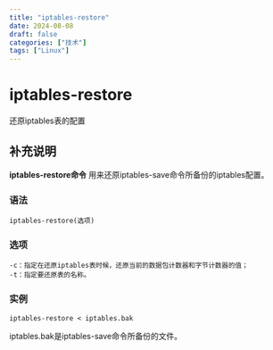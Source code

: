 ```yaml
---
title: "iptables-restore"
date: 2024-08-08
draft: false
categories: ["技术"]
tags: ["Linux"]
---
```

iptables-restore
===

还原iptables表的配置

## 补充说明

**iptables-restore命令** 用来还原iptables-save命令所备份的iptables配置。

###  语法

```shell
iptables-restore(选项)
```

###  选项

```shell
-c：指定在还原iptables表时候，还原当前的数据包计数器和字节计数器的值；
-t：指定要还原表的名称。
```

###  实例

```shell
iptables-restore < iptables.bak
```

iptables.bak是iptables-save命令所备份的文件。




